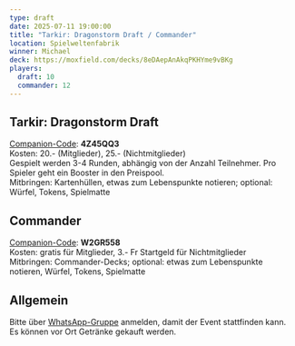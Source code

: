 ```yaml
---
type: draft
date: 2025-07-11 19:00:00
title: "Tarkir: Dragonstorm Draft / Commander"
location: Spielweltenfabrik
winner: Michael
deck: https://moxfield.com/decks/8eDAepAnAkqPKHYme9vBKg
players:
  draft: 10
  commander: 12
---
```

## Tarkir: Dragonstorm Draft
[Companion-Code](/faq/#was-hat-es-mit-dem-companion-code-auf-sich): **4Z45QQ3** \
Kosten: 20.- (Mitglieder), 25.- (Nichtmitglieder) \
Gespielt werden 3-4 Runden, abhängig von der Anzahl Teilnehmer.
Pro Spieler geht ein Booster in den Preispool. \
Mitbringen: Kartenhüllen, etwas zum Lebenspunkte notieren; optional: Würfel, Tokens, Spielmatte

## Commander
[Companion-Code](/faq/#was-hat-es-mit-dem-companion-code-auf-sich): **W2GR558** \
Kosten: gratis für Mitglieder, 3.- Fr Startgeld für Nichtmitglieder \
Mitbringen: Commander-Decks; optional: etwas zum Lebenspunkte notieren, Würfel, Tokens, Spielmatte

## Allgemein
Bitte über [WhatsApp-Gruppe](https://chat.whatsapp.com/HQ7IINFrZB63esDNRqsIUw) anmelden, damit der Event stattfinden kann. \
Es können vor Ort Getränke gekauft werden.
